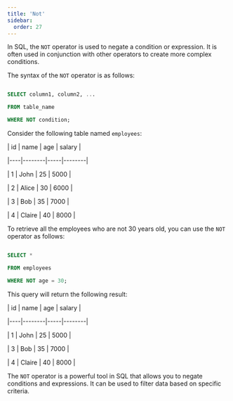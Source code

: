 ```yaml
---
title: 'Not'
sidebar:
  order: 27
---
```


 

In SQL, the `NOT` operator is used to negate a condition or expression. It is often used in conjunction with other operators to create more complex conditions.





The syntax of the `NOT` operator is as follows:



```sql

SELECT column1, column2, ...

FROM table_name

WHERE NOT condition;

```





Consider the following table named `employees`:



| id | name   | age | salary |

|----|--------|-----|--------|

| 1  | John   | 25  | 5000   |

| 2  | Alice  | 30  | 6000   |

| 3  | Bob    | 35  | 7000   |

| 4  | Claire | 40  | 8000   |



To retrieve all the employees who are not 30 years old, you can use the `NOT` operator as follows:



```sql

SELECT *

FROM employees

WHERE NOT age = 30;

```



This query will return the following result:



| id | name   | age | salary |

|----|--------|-----|--------|

| 1  | John   | 25  | 5000   |

| 3  | Bob    | 35  | 7000   |

| 4  | Claire | 40  | 8000   |





The `NOT` operator is a powerful tool in SQL that allows you to negate conditions and expressions. It can be used to filter data based on specific criteria.